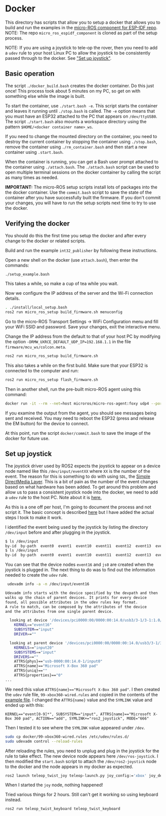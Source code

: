 # Docker

This directory has scripts that allow you to setup a docker that allows you to build and run the examples in the [micro-ROS component for ESP-IDF repo](https://github.com/micro-ROS/micro_ros_espidf_component).  NOTE: The repo `micro_ros_espidf_component` is cloned as part of the setup process.

NOTE: If you are using a joystick to tele-op the rover, then you need to add a `udev` rule to your host Linux PC to allow the joystick to be consistently passed through to the docker.  See ["Set up joystick"](#set-up-joystick).

## Basic operation

The script `./docker_build.bash` creates the docker container.  Do this just once!  This process took about 5 minutes on my PC, so get on with something else while the image is built.

To start the container, use `./start.bash -e`.  This script starts the container and leaves it running until `./stop.bash` is called.  The `-e` option means that you must have an ESP32 attached to the PC that appears on `/dev/ttyUSB0`.  The script `./start.bash` also mounts a workspace directory using the pattern `$HOME/<docker container name>_ws`.

If you need to change the mounted directory on the container, you need to destroy the current container by stopping the container using `./stop.bash`, remove the container using `./rm_container.bash` and then start a new container using `.start.bash`.

When the container is running, you can get a Bash user prompt attached to the container using `./attach.bash`.  The `./attach.bash` script can be used to open multiple terminal sessions on the docker container by calling the script as many times as needed.

__IMPORTANT:__ The micro-ROS setup scripts install lots of packages into the the docker container.  Use the `commit.bash` script to save the state of the container after you have successfully built the firmware.  If you don't commit your changes, you will have to run the setup scripts next time to try to use the docker.

## Verifying the docker

You should do this the first time you setup the docker and after every change to the docker or related scripts.

Build and run the example `int32_publisher` by following these instructions.

Open a new shell on the docker (use `attach.bash`), then enter the commands:

```bash
./setup_example.bash
```

This takes a while, so make a cup of tea while you wait.

Now we configure the IP address of the server and the Wi-Fi connection details.

```bash
. ./install/local_setup.bash
ros2 run micro_ros_setup build_firmware.sh menuconfig
```
Go to the micro-ROS Transport Settings → WiFi Configuration menu and fill your WiFi SSID and password. Save your changes, exit the interactive menu.

Change the IP address from the default to that of your host PC by modifying the option `-DRMW_UXRCE_DEFAULT_UDP_IP=192.168.1.1` in the file `firmware/mcu_ws/colcon.meta`.

```bash
ros2 run micro_ros_setup build_firmware.sh
```

This also takes a while on the first build.  Make sure that your ESP32 is connected to the computer and run:

```bash
ros2 run micro_ros_setup flash_firmware.sh
```

Then in another shell, run the pre-built micro-ROS agent using this command:

```bash
docker run -it --rm --net=host microros/micro-ros-agent:foxy udp4 --port 8888
```

If you examine the output from the agent, you should see messages being sent and received.  You may need to reboot the ESP32 (press and release the EM button) for the device to connect.

At this point, run the script `docker/commit.bash` to save the image of the docker for future use.

## Set up joystick

The joystick driver used by ROS2 expects the joystick to appear on a device node named like this `/dev/input/eventXX` where `XX` is the number of the event.  The reason for this is something to do with using `SDL`, the [Simple DirectMedia Layer](https://www.libsdl.org/).  This is a bit of pain as the number of the event changes based on what hardware has been added.  To get around this problem and allow us to pass a consistent joystick node into the docker, we need to add a `udev` rule to the host PC. Note about it is [here.](https://github.com/ros-drivers/joystick_drivers/tree/ros2/joy#technical-note-about-interfacing-with-the-joystick-on-linux)

As this is a one off per host, I'm going to document the process and not script it.  The basic concept is described [here](https://github.com/ros-drivers/joystick_drivers/tree/ros2/joy/udev) but I have added the actual steps I took to make it work.

I identified the event being used by the joystick by listing the directory `/dev/input` before and after plugging in the joystick.

```bash
$ ls /dev/input
by-id  by-path  event0  event1  event10  event11  event12  event13  event14  event15  event2  event3  event4  event5  event6  event7  event8  event9  mice  mouse0
$ ls /dev/input
by-id  by-path  event0  event1  event10  event11  event12  event13  event14  event15  event16  event2  event3  event4  event5  event6  event7  event8  event9  js0  mice  mouse0
```

You can see that the device nodes `event16` and `js0` are created when the joystick is plugged in.  The next thing to do was to find out the information needed to create the `udev` rule.

```bash
 udevadm info -a -n /dev/input/event16

Udevadm info starts with the device specified by the devpath and then
walks up the chain of parent devices. It prints for every device
found, all possible attributes in the udev rules key format.
A rule to match, can be composed by the attributes of the device
and the attributes from one single parent device.

  looking at device '/devices/pci0000:00/0000:00:14.0/usb3/3-1/3-1:1.0/input/input20/event16':
    KERNEL=="event16"
    SUBSYSTEM=="input"
    DRIVER==""

  looking at parent device '/devices/pci0000:00/0000:00:14.0/usb3/3-1/3-1:1.0/input/input20':
    KERNELS=="input20"
    SUBSYSTEMS=="input"
    DRIVERS==""
    ATTRS{phys}=="usb-0000:00:14.0-1/input0"
    ATTRS{name}=="Microsoft X-Box 360 pad"
    ATTRS{uniq}==""
    ATTRS{properties}=="0"
...
```

We need this value `ATTRS{name}=="Microsoft X-Box 360 pad"`.  I then created the `udev` rule file, `99-xbox360-wired.rules` and copied in the contents of the [example file](https://github.com/ros-drivers/joystick_drivers/blob/ros2/joy/udev/99-logitech-f710.rules).  I changed the `ATTRS{name}` value and the `SYMLINK` value and ended up with this:

```rules
KERNEL=="event[0-9]*", SUBSYSTEM=="input", ATTRS{name}=="Microsoft X-Box 360 pad", ACTION=="add", SYMLINK+="ros2_joystick", MODE="666"
```

Then I tested it to see where the `SYMLINK` value appeared under `/dev`.

```bash
sudo cp docker/99-xbox360-wired.rules /etc/udev/rules.d/
sudo udevadm control --reload-rules
```

After reloading the rules, you need to unplug and plug in the joystick for the rule to take effect.  The new device node appears here `/dev/ros-joystick`.  I then modified the `start.bash` script to attach the `/dev/ros2-joystick` node to the docker and the node appears in my docker as expected.

```bash
ros2 launch teleop_twist_joy teleop-launch.py joy_config:='xbox' joy_dev:='/dev/ros2-joystick'
```

When I started the `joy` node, nothing happened!

Tried various things for 2 hours.  Still can't get it working so using keyboard instead.

```bash
ros2 run teleop_twist_keyboard teleop_twist_keyboard
```
